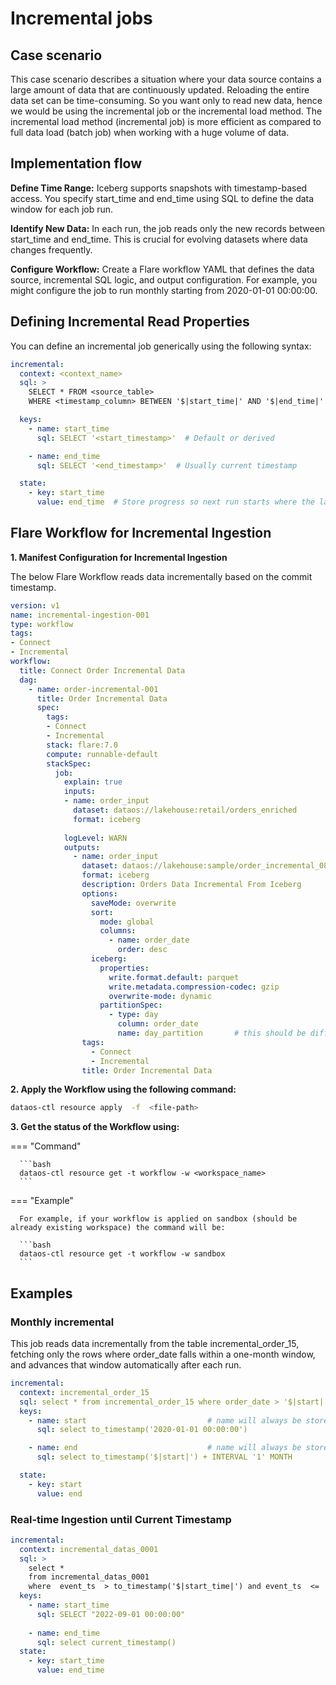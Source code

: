 # Incremental jobs


## Case scenario

This case scenario describes a situation where your data source contains a large amount of data that are continuously updated. Reloading the entire data set can be time-consuming. So you want only to read new data, hence we would be using the incremental job or the incremental load method. The incremental load method (incremental job) is more efficient as compared to full data load (batch job) when working with a huge volume of data. 


## Implementation flow

**Define Time Range:** Iceberg supports snapshots with timestamp-based access. You specify start_time and end_time using SQL to define the data window for each job run.

**Identify New Data:** In each run, the job reads only the new records between start_time and end_time. This is crucial for evolving datasets where data changes frequently.

**Configure Workflow:** Create a Flare workflow YAML that defines the data source, incremental SQL logic, and output configuration. For example, you might configure the job to run monthly starting from 2020-01-01 00:00:00.


## Defining Incremental Read Properties

You can define an incremental job generically using the following syntax:


```yaml
incremental:
  context: <context_name>
  sql: >
    SELECT * FROM <source_table>
    WHERE <timestamp_column> BETWEEN '$|start_time|' AND '$|end_time|'

  keys:
    - name: start_time
      sql: SELECT '<start_timestamp>'  # Default or derived

    - name: end_time
      sql: SELECT '<end_timestamp>'  # Usually current timestamp

  state:
    - key: start_time
      value: end_time  # Store progress so next run starts where the last one ended
```

## Flare Workflow for Incremental Ingestion

**1. Manifest Configuration for Incremental Ingestion** 

The below Flare Workflow reads data incrementally based on the commit timestamp.

```yaml
version: v1
name: incremental-ingestion-001
type: workflow
tags:
- Connect
- Incremental
workflow:
  title: Connect Order Incremental Data
  dag:
    - name: order-incremental-001
      title: Order Incremental Data
      spec:
        tags:
        - Connect
        - Incremental
        stack: flare:7.0
        compute: runnable-default
        stackSpec:
          job:
            explain: true
            inputs:
            - name: order_input
              dataset: dataos://lakehouse:retail/orders_enriched
              format: iceberg
  
            logLevel: WARN
            outputs:
              - name: order_input
                dataset: dataos://lakehouse:sample/order_incremental_08?acl=rw
                format: iceberg
                description: Orders Data Incremental From Iceberg
                options:
                  saveMode: overwrite
                  sort:
                    mode: global
                    columns:
                      - name: order_date
                        order: desc
                  iceberg:
                    properties:
                      write.format.default: parquet
                      write.metadata.compression-codec: gzip
                      overwrite-mode: dynamic
                    partitionSpec:
                      - type: day
                        column: order_date
                        name: day_partition       # this should be different from column names in schema in column
                tags:
                  - Connect
                  - Incremental
                title: Order Incremental Data
```


**2. Apply the Workflow using the following command:**

```bash
dataos-ctl resource apply  -f  <file-path>
```


**3. Get the status of the Workflow using:**

=== "Command"

      ```bash
      dataos-ctl resource get -t workflow -w <workspace_name>
      ```

=== "Example"

      For example, if your workflow is applied on sandbox (should be already existing workspace) the command will be:

      ```bash
      dataos-ctl resource get -t workflow -w sandbox
      ```



## Examples

### **Monthly incremental**

This job reads data incrementally from the table incremental_order_15, fetching only the rows where order_date falls within a one-month window, and advances that window automatically after each run.


```yaml
incremental:
  context: incremental_order_15
  sql: select * from incremental_order_15 where order_date > '$|start|' AND order_date <= '$|end|'
  keys:
    - name: start                           # name will always be stored in string
      sql: select to_timestamp('2020-01-01 00:00:00')

    - name: end                             # name will always be stored in string
      sql: select to_timestamp('$|start|') + INTERVAL '1' MONTH

  state:
    - key: start
      value: end
```

### **Real-time Ingestion until Current Timestamp**

```yaml
incremental:
  context: incremental_datas_0001
  sql: >
    select *
    from incremental_datas_0001
    where  event_ts  > to_timestamp('$|start_time|') and event_ts  <= '$|end_time|'
  keys:
    - name: start_time
      sql: SELECT "2022-09-01 00:00:00"
                                                                
    - name: end_time
      sql: select current_timestamp()
  state:
    - key: start_time
      value: end_time
```